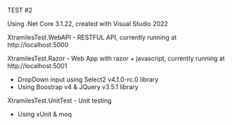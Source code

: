 TEST #2

Using .Net Core 3.1.22, created with Visual Studio 2022

XtramilesTest.WebAPI - RESTFUL API, currently running at http://localhost:5000


XtramilesTest.Razor - Web App with razor + javascript, currently running at http://localhost:5001
- DropDown input using Select2 v4.1.0-rc.0 library
- Using Boostrap v4 & JQuery v3.5.1 library


XtramilesTest.UnitTest - Unit testing
- Using xUnit & moq
